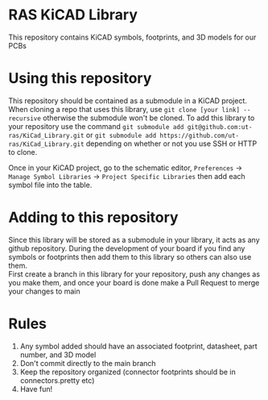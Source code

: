 # RAS KiCAD Library
This repository contains KiCAD symbols, footprints, and 3D models for our PCBs

# Using this repository
This repository should be contained as a submodule in a KiCAD project.  
When cloning a repo that uses this library, use `git clone [your link] --recursive` otherwise the submodule won't be cloned.
To add this library to your repository use the command `git submodule add git@github.com:ut-ras/KiCad_Library.git` or `git submodule add https://github.com/ut-ras/KiCad_Library.git` depending on whether or not you use SSH or HTTP to clone.

Once in your KiCAD project, go to the schematic editor, `Preferences` -> `Manage Symbol Libraries` -> `Project Specific Libraries` then add each symbol file into the table.

# Adding to this repository
Since this library will be stored as a submodule in your library, it acts as any github repository. During the development of your board if you find any symbols or footprints then add them to this library so others can also use them.  
First create a branch in this library for your repository, push any changes as you make them, and once your board is done make a Pull Request to merge your changes to main

# Rules
1) Any symbol added should have an associated footprint, datasheet, part number, and 3D model
2) Don't commit directly to the main branch
3) Keep the repository organized (connector footprints should be in connectors.pretty etc)
4) Have fun!